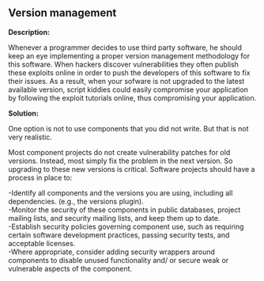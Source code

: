
Version management
-------

**Description:**

Whenever a programmer decides to use third party software, he should keep an eye implementing a proper version management methodology for this software. When hackers discover vulnerabilities they often publish these exploits online in order to push the developers of this software to fix their issues. As a result, when your sofware is not upgraded to the latest available version, script kiddies could easily compromise your application by following the exploit tutorials online, thus compromising your application.


**Solution:**

One option is not to use components that you did not write. But that is not very realistic.

Most component projects do not create vulnerability patches for old versions. Instead, most simply fix the problem in the next version. So upgrading to these new versions is critical. Software projects should have a process in place to:

-Identify all components and the versions you are using, including all dependencies. (e.g., the versions plugin).<br>
-Monitor the security of these components in public databases, project mailing lists, and security mailing lists, and keep them up to date.<br>
-Establish security policies governing component use, such as requiring certain software development practices, passing security tests, and acceptable licenses.<br>
-Where appropriate, consider adding security wrappers around components to disable unused functionality and/ or secure weak or vulnerable aspects of the component.<br>
	